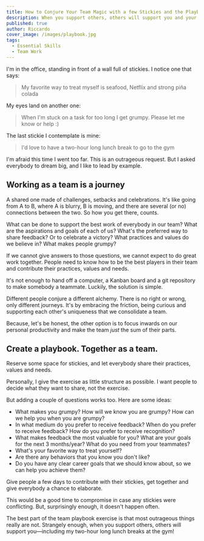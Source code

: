 ```yaml
---
title: How to Conjure Your Team Magic with a few Stickies and the Playbook Exercise
description: When you support others, others will support you and your outrageous wishes.
published: true
author: Riccardo
cover_image: /images/playbook.jpg
tags:
  - Essential Skills
  - Team Work
---
```


I'm in the office, standing in front of a wall full of stickies. I notice one that says:

> My favorite way to treat myself is seafood, Netflix and strong piña colada

My eyes land on another one:

> When I'm stuck on a task for too long I get grumpy. Please let me know or help :)

The last stickie I contemplate is mine:

> I'd love to have a two-hour long lunch break to go to the gym

I'm afraid this time I went too far. This is an outrageous request. But I asked everybody to dream big, and I like to lead by example.

## Working as a team is a journey

A shared one made of challenges, setbacks and celebrations. It's like going from A to B, where A is blurry, B is moving, and there are several (or no) connections between the two. So how you get there, counts.

What can be done to support the best work of everybody in our team? What are the aspirations and goals of each of us? What's the preferred way to share feedback? Or to celebrate a victory? What practices and values do we believe in? What makes people grumpy?

If we cannot give answers to those questions, we cannot expect to do great work together. People need to know how to be the best players in their team and contribute their practices, values and needs.

It's not enough to hand off a computer, a Kanban board and a git repository to make somebody a teammate. Luckily, the solution is simple.

Different people conjure a different alchemy. There is no right or wrong, only different journeys. It's by embracing the friction, being curious and supporting each other's uniqueness that we consolidate a team.

Because, let's be honest, the other option is to focus inwards on our personal productivity and make the team *just* the sum of their parts.

## Create a playbook. Together as a team.

Reserve some space for stickies, and let everybody share their practices, values and needs.

Personally, I give the exercise as little structure as possible. I want people to decide what they want to share, not the exercise.

But adding a couple of questions works too. Here are some ideas:

- What makes you grumpy? How will we know you are grumpy? How can we help you when you are grumpy?
- In what medium do you prefer to receive feedback? When do you prefer to receive feedback? How do you prefer to receive recognition?
- What makes feedback the most valuable for you? What are your goals for the next 3 months/year? What do you need from your teammates?
- What's your favorite way to treat yourself?
- Are there any behaviors that you know you don't like?
- Do you have any clear career goals that we should know about, so we can help you achieve them?

Give people a few days to contribute with their stickies, get together and give everybody a chance to elaborate.

This would be a good time to compromise in case any stickies were conflicting. But, surprisingly enough, it doesn't happen often.

The best part of the team playbook exercise is that most outrageous things really are not. Strangely enough, when you support others, others will support you—including my two-hour long lunch breaks at the gym!
